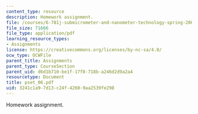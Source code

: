 ```yaml
---
content_type: resource
description: Homework assignment.
file: /courses/6-781j-submicrometer-and-nanometer-technology-spring-2006/3241c1a97d13c24f42609aa2539fe298_pset_06.pdf
file_size: 71666
file_type: application/pdf
learning_resource_types:
- Assignments
license: https://creativecommons.org/licenses/by-nc-sa/4.0/
ocw_type: OCWFile
parent_title: Assignments
parent_type: CourseSection
parent_uid: d6d1b710-be1f-17f8-718b-a246d2d9a2a4
resourcetype: Document
title: pset_06.pdf
uid: 3241c1a9-7d13-c24f-4260-9aa2539fe298
---
```

Homework assignment.